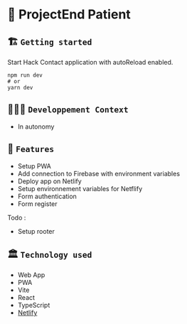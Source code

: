 # 🚀 ProjectEnd Patient

## 🏗️ `Getting started`
Start Hack Contact application with autoReload enabled.
```
npm run dev
# or
yarn dev
```

## 🧑🏽‍💻 `Developpement Context`
- In autonomy

## 🧱 `Features`
- Setup PWA
- Add connection to Firebase with environment variables
- Deploy app on Netlify
- Setup environnement variables for Netflify
- Form authentication
- Form register

Todo :
- Setup rooter

## 🏛️ `Technology used`
- Web App
- PWA
- Vite
- React
- TypeScript
- [Netlify](https://webmobile-projectend-patient.netlify.app/)
